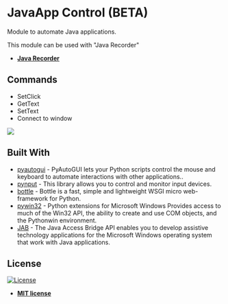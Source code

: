 # JavaApp Control (BETA)
Module to automate Java applications.

This module can be used with "Java Recorder"

<ul>
  <li>
    <strong>
      <a href="https://market.rocketbot.co/?108#/module/JavaRecorder(BETA)">Java Recorder</a>
    </strong> 
  </li>  
</ul>

## Commands

- SetClick
- GetText
- SetText
- Connect to window

<img src="https://i.imgur.com/x2TwCFC.png"/>

## Built With

- [pyautogui](https://pyautogui.readthedocs.io/en/latest/) - PyAutoGUI lets your Python scripts control the mouse and keyboard to automate interactions with other applications..
- [pynput](https://pynput.readthedocs.io/en/latest/) - This library allows you to control and monitor input devices.
- [bottle](https://bottlepy.org/docs/dev/) - Bottle is a fast, simple and lightweight WSGI micro web-framework for Python.
- [pywin32](https://github.com/mhammond/pywin32) - Python extensions for Microsoft Windows Provides access to much of the Win32 API, the ability to create and use COM objects, and the Pythonwin environment.
- [JAB](https://docs.oracle.com/javase/accessbridge/2.0.2/api.htm) - The Java Access Bridge API enables you to develop assistive technology applications for the Microsoft Windows operating system that work with Java applications.

<h2>License</h2>

<p><a href="http://badges.mit-license.org" rel="nofollow"><img src="https://camo.githubusercontent.com/107590fac8cbd65071396bb4d04040f76cde5bde/687474703a2f2f696d672e736869656c64732e696f2f3a6c6963656e73652d6d69742d626c75652e7376673f7374796c653d666c61742d737175617265" alt="License" data-canonical-src="http://img.shields.io/:license-mit-blue.svg?style=flat-square" style="max-width:100%;"></a></p>

<ul>
  <li><strong><a href="http://opensource.org/licenses/mit-license.php" rel="nofollow">MIT license</a></strong></li>
</ul>  
